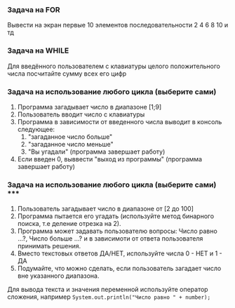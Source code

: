 ### Задача на FOR

Вывести на экран первые 10 элементов последовательности 2 4 6 8 10 и тд


### Задача на WHILE

Для введённого пользователем с клавиатуры целого положительного числа посчитайте сумму всех его цифр


### Задача на использование любого цикла (выберите сами)

1. Программа загадывает число в диапазоне [1;9]
2. Пользователь вводит число с клавиатуры
3. Программа в зависимости от введенного числа выводит в консоль следующее:
    1) "загаданное число больше"
    2) "загаданное число меньше"
    3) "Вы угадали" (программа завершает работу)
4. Если введен 0, выввести "выход из программы" (программа завершает работу)


### Задача на использование любого цикла (выберите сами) ***

1. Пользователь загадывает число в диапазоне от [2 до 100]
2. Программа пытается его угадать (используйте метод бинарного поиска, т.е деление отрезка на 2).
3. Программа может задавать пользователю вопросы: Число равно ...?, Число больше ...?
   и в зависимоти от ответа пользователя принимать решения.
4. Вместо текстовых ответов ДА/НЕТ, используйте числа 0 - НЕТ и 1 - ДА
5. Подумайте, что можно сделать, если пользователь загадает число вне указанного диапазона.

Для вывода текста и значения переменной используйте оператор сложения, например `System.out.println("Число равно " + number);`
